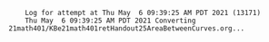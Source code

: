         Log for attempt at Thu May  6 09:39:25 AM PDT 2021 (13171)
        Thu May  6 09:39:25 AM PDT 2021 Converting 21math401/KBe21math401retHandout25AreaBetweenCurves.org...
